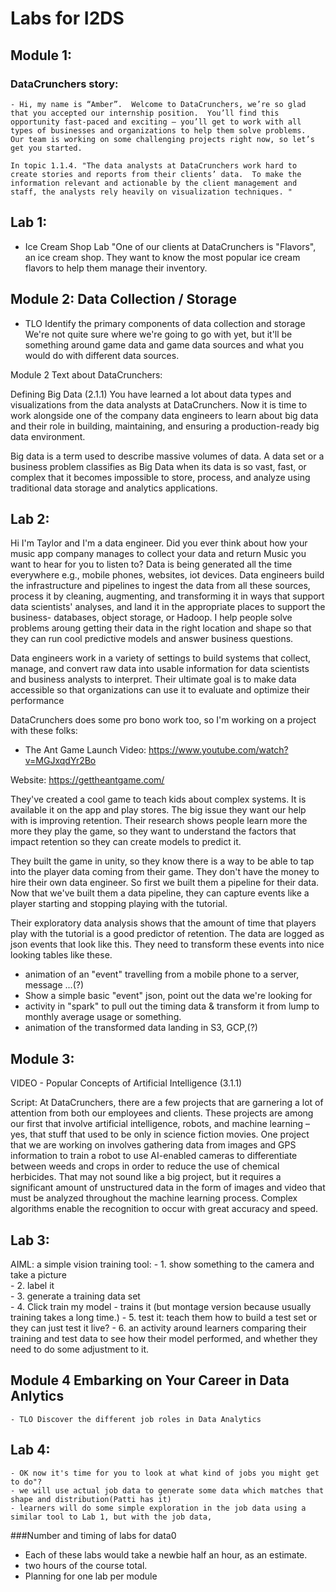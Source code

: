 # Labs for I2DS


## Module  1: 

### DataCrunchers  story: 
	- Hi, my name is “Amber”.  Welcome to DataCrunchers, we’re so glad that you accepted our internship position.  You’ll find this opportunity fast-paced and exciting – you’ll get to work with all types of businesses and organizations to help them solve problems.  Our team is working on some challenging projects right now, so let’s get you started. 

	In topic 1.1.4. "The data analysts at DataCrunchers work hard to create stories and reports from their clients’ data.  To make the information relevant and actionable by the client management and staff, the analysts rely heavily on visualization techniques. "  

	
## Lab 1:
 - Ice Cream Shop Lab 
"One of our clients  at DataCrunchers is "Flavors", an ice cream shop. They want to know the most popular ice cream flavors to help them manage their inventory. 






## Module  2: Data Collection / Storage
- TLO		Identify the primary components of data collection and storage 
 We're not quite sure where we're going to go with yet, but it'll be something around game data and game data sources and what you would do with different data sources. 

 Module 2 Text about DataCrunchers: 

 Defining Big Data (2.1.1) 
You have learned a lot about data types and visualizations from the data analysts at DataCrunchers. Now it is time to work alongside one of the company data engineers to learn about big data and their role in building, maintaining, and ensuring a production-ready big data environment.  

Big data is a term used to describe massive volumes of data. A data set or a business problem classifies as Big Data when its data is so vast, fast, or complex that it becomes impossible to store, process, and analyze using traditional data storage and analytics applications.  



## Lab 2:

Hi I'm Taylor and I'm a data engineer. Did you ever think about how your music app company manages to collect your data and return Music you want to hear for you to listen to? Data is being generated all the time everywhere e.g., mobile phones, websites, iot devices. Data engineers build the infrastructure and pipelines to ingest the data from all these sources, process it by cleaning, augmenting, and transforming it in ways that support data scientists' analyses, and land it in the appropriate places to support the business- databases, object storage, or Hadoop.    I help people solve problems aroung getting their data in the right location and shape so that they can run cool predictive models and answer business questions.

Data engineers work in a variety of settings to build systems that collect, manage, and convert raw data into usable information for data scientists and business analysts to interpret. Their ultimate goal is to make data accessible so that organizations can use it to evaluate and optimize their performance

DataCrunchers does some pro bono work too, so I'm working on a project with these folks:

- The Ant Game Launch Video: https://www.youtube.com/watch?v=MGJxqdYr2Bo

Website: https://gettheantgame.com/ 

They've created a cool game to teach kids about complex systems. It is available it on the app and play stores. The big issue they want our help with is improving retention. Their research shows people learn more the more they play the game, so they want to understand the factors that impact retention so they can create models to predict it. 

They built the game in unity, so they know there is a way to be able to tap into the player data coming from their game. They don't have the money to hire their own data engineer. So first we built them a pipeline for their data. Now that we've built them a data pipeline, they can capture events like a player starting and stopping playing with the tutorial. 

Their exploratory data analysis shows that the amount of time that players play with the tutorial is a good predictor of retention. The data are logged as json events that look like this. They need to transform these events into nice looking tables like these.
 


- animation of an  "event" travelling from a mobile phone to a server, message ...(?)
- Show a simple basic "event" json, point out the data we're looking for
- activity in "spark" to pull out the timing data & transform it from lump to monthly average usage or something.
- animation of the transformed data landing in S3, GCP,(?)

## Module 3: 

VIDEO - Popular Concepts of Artificial Intelligence (3.1.1)  

 

Script:  At  DataCrunchers, there are a few projects  that are garnering a lot of attention  from both  our employees  and clients. These projects are among our first that involve  artificial intelligence, robots, and machine learning – yes, that stuff that used to be only in science fiction movies. One project that we are working on involves  gathering data from images and GPS information to train a robot to use AI-enabled  cameras to differentiate between weeds and crops in order to reduce the use of chemical herbicides. That may not  sound  like a big project, but it requires a significant amount of unstructured data in the form of images and video that must be analyzed throughout the machine learning process. Complex algorithms enable the recognition to occur with great accuracy and speed. 

## Lab 3:

AIML:  a simple vision training tool: 
	- 1. show something to the camera and take a picture  
	- 2. label it  
	- 3. generate a training data set  
	- 4. Click train my model - trains it (but montage version because usually training takes a long time.)
	- 5. test it: teach them how to build a test set or they can just test it live? 
	- 6. an activity around learners comparing their training and test data to see how their model performed, and whether they need to do some adjustment to it.





## Module 4	Embarking on Your Career in Data Anlytics
	- TLO Discover the different job roles in Data Analytics

## Lab 4:

	- OK now it's time for you to look at what kind of jobs you might get to do"?
	- we will use actual job data to generate some data which matches that shape and distribution(Patti has it)
	- learners will do some simple exploration in the job data using a similar tool to Lab 1, but with the job data, 




###Number and timing of labs for data0

- Each of these labs would take a newbie half an hour, as an estimate. 
- two hours of the course total. 
- Planning for one lab per module